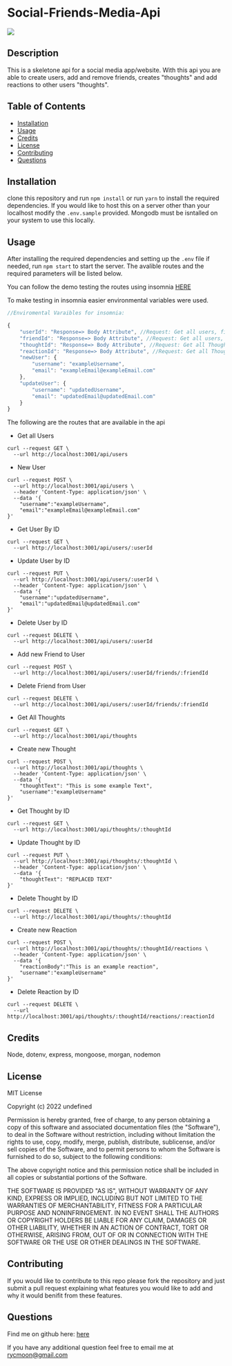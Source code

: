 # Social-Friends-Media-Api
 <img src="https://img.shields.io/badge/License-MIT License-blue">

## Description

This is a skeletone api for a social media app/website. With this api you are able to create users, add and remove friends, creates "thoughts" and add reactions to other users "thoughts".

## Table of Contents

* [Installation](#installation)
* [Usage](#usage)
* [Credits](#credits)
* [License](#license)
* [Contributing](#contributing)
* [Questions](#questions)


## Installation

clone this repository and run ```npm install``` or run ```yarn``` to install the required dependencies. If you would like to host this on a server other than your localhost modify the ```.env.sample``` provided. Mongodb must be isntalled on your system to use this locally.


## Usage

After installing the required dependencies and setting up the ```.env``` file if needed, run ```npm start``` to start the server. The avalible routes and the required parameters will be listed below.


You can follow the demo testing the routes using insomnia [HERE](https://drive.google.com/file/d/1qcGV881WokviHPtT3yy87Yp8UjBeuVKx/view)

To make testing in insomnia easier environmental variables were used.


```js
//Enviromental Varaibles for insomnia:

{
	"userId": "Response=> Body Attribute", //Request: Get all users, filter: $[(@.length-1)]._id  
	"friendId": "Response=> Body Attribute", //Request: Get all users, filter: $[(@.length-2)]._id
	"thoughtId": "Response=> Body Attribute", //Request: Get all Thoughts, filter: $[(@.length-1)]._id
	"reactionId": "Response=> Body Attribute", //Request: Get all Thoughts, filter: $[(@.length-1)].reactions[(@.length-1)].reactionId
	"newUser": {
		"username": "exampleUsername",
		"email": "exampleEmail@exampleEmail.com"
	},
	"updateUser": {
		"username": "updatedUsername",
		"email": "updatedEmail@updatedEmail.com"
	}
}

```



The following are the routes that are available in the api

* Get all Users 
```
curl --request GET \
  --url http://localhost:3001/api/users
```
* New User
```
curl --request POST \
  --url http://localhost:3001/api/users \
  --header 'Content-Type: application/json' \
  --data '{
	"username":"exampleUsername",
	"email":"exampleEmail@exampleEmail.com"
}'
```
* Get User By ID
```
curl --request GET \
  --url http://localhost:3001/api/users/:userId
```
* Update User by ID
```
curl --request PUT \
  --url http://localhost:3001/api/users/:userId \
  --header 'Content-Type: application/json' \
  --data '{
	"username":"updatedUsername",
	"email":"updatedEmail@updatedEmail.com"
}'
```
* Delete User by ID
```
curl --request DELETE \
  --url http://localhost:3001/api/users/:userId
```
* Add new Friend to User
```
curl --request POST \
  --url http://localhost:3001/api/users/:userId/friends/:friendId
```
* Delete Friend from User
```
curl --request DELETE \
  --url http://localhost:3001/api/users/:userId/friends/:friendId
```
* Get All Thoughts
```
curl --request GET \
  --url http://localhost:3001/api/thoughts
```
* Create new Thought
```
curl --request POST \
  --url http://localhost:3001/api/thoughts \
  --header 'Content-Type: application/json' \
  --data '{
	"thoughtText": "This is some example Text",
	"username":"exampleUsername"
}'
```
* Get Thought by ID
```
curl --request GET \
  --url http://localhost:3001/api/thoughts/:thoughtId
```
* Update Thought by ID
```
curl --request PUT \
  --url http://localhost:3001/api/thoughts/:thoughtId \
  --header 'Content-Type: application/json' \
  --data '{
	"thoughtText": "REPLACED TEXT"
}'
```
* Delete Thought by ID
```
curl --request DELETE \
  --url http://localhost:3001/api/thoughts/:thoughtId
```
* Create new Reaction
```
curl --request POST \
  --url http://localhost:3001/api/thoughts/:thoughtId/reactions \
  --header 'Content-Type: application/json' \
  --data '{
	"reactionBody":"This is an example reaction",
	"username":"exampleUsername"
}'
```
* Delete Reaction by ID
```
curl --request DELETE \
  --url http://localhost:3001/api/thoughts/:thoughtId/reactions/:reactionId
```

## Credits

Node, dotenv, express, mongoose, morgan, nodemon

## License


MIT License

Copyright (c) 2022 undefined

Permission is hereby granted, free of charge, to any person obtaining a copy
of this software and associated documentation files (the "Software"), to deal
in the Software without restriction, including without limitation the rights
to use, copy, modify, merge, publish, distribute, sublicense, and/or sell
copies of the Software, and to permit persons to whom the Software is
furnished to do so, subject to the following conditions:

The above copyright notice and this permission notice shall be included in all
copies or substantial portions of the Software.

THE SOFTWARE IS PROVIDED "AS IS", WITHOUT WARRANTY OF ANY KIND, EXPRESS OR
IMPLIED, INCLUDING BUT NOT LIMITED TO THE WARRANTIES OF MERCHANTABILITY,
FITNESS FOR A PARTICULAR PURPOSE AND NONINFRINGEMENT. IN NO EVENT SHALL THE
AUTHORS OR COPYRIGHT HOLDERS BE LIABLE FOR ANY CLAIM, DAMAGES OR OTHER
LIABILITY, WHETHER IN AN ACTION OF CONTRACT, TORT OR OTHERWISE, ARISING FROM,
OUT OF OR IN CONNECTION WITH THE SOFTWARE OR THE USE OR OTHER DEALINGS IN THE
SOFTWARE.




## Contributing

If you would like to contribute to this repo please fork the repository and just submit a pull request explaining what features you would like to add and why it would benifit from these features.



## Questions

Find me on github here: [here](http://github.com/MoonRyc)

If you have any additional question feel free to email me at [rycmoon@gmail.com](mailto:rycmoon@gmail.com)
